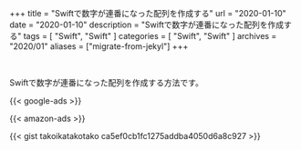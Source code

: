 +++
title =  "Swiftで数字が連番になった配列を作成する"
url = "2020-01-10"
date = "2020-01-10"
description = "Swiftで数字が連番になった配列を作成する"
tags = [
    "Swift", "Swift"
]
categories = [
    "Swift", "Swift"
]
archives = "2020/01"
aliases = ["migrate-from-jekyl"]
+++

<br>

Swiftで数字が連番になった配列を作成する方法です。

<!-- Google Ads -->
{{< google-ads >}}

<!-- Amazon Ads -->
{{< amazon-ads >}}

{{< gist takoikatakotako ca5ef0cb1fc1275addba4050d6a8c927 >}}
